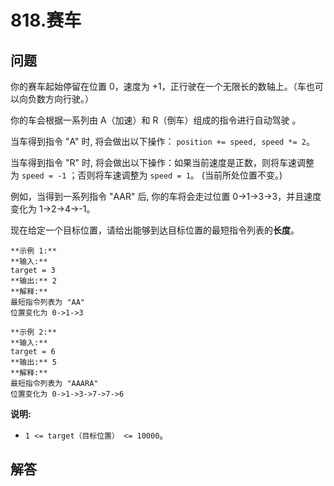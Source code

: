 # 818.赛车

## 问题

你的赛车起始停留在位置 0，速度为 +1，正行驶在一个无限长的数轴上。（车也可以向负数方向行驶。）

你的车会根据一系列由 A（加速）和 R（倒车）组成的指令进行自动驾驶 。

当车得到指令 "A" 时, 将会做出以下操作： `position += speed, speed *= 2`。

当车得到指令 "R" 时, 将会做出以下操作：如果当前速度是正数，则将车速调整为 `speed = -1` ；否则将车速调整为 `speed = 1`。 (当前所处位置不变。)

例如，当得到一系列指令 "AAR" 后, 你的车将会走过位置 0->1->3->3，并且速度变化为 1->2->4->-1。

现在给定一个目标位置，请给出能够到达目标位置的最短指令列表的**长度**。

```
**示例 1:**
**输入:**
target = 3
**输出:** 2
**解释:**
最短指令列表为 "AA"
位置变化为 0->1->3

```

```
**示例 2:**
**输入:**
target = 6
**输出:** 5
**解释:**
最短指令列表为 "AAARA"
位置变化为 0->1->3->7->7->6

```

**说明:**

* `1 <= target（目标位置） <= 10000`。



## 解答

